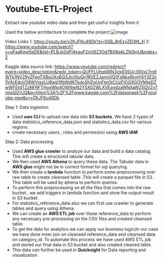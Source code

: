 # Youtube-ETL-Project
Extract raw youtube video data and then get useful insights from it

Used the below architecture to complete the project
![image](https://github.com/ankitgupta14011998/Youtube-ETL-Project-/assets/32798626/a7b77613-9312-47c0-8d4e-9c9febef4c11)

Video Links
1: https://youtu.be/yZKJFKu49Dk?si=0SB_4hEzyZD3f4_H
2: https://www.youtube.com/watch?v=qFaaKme5eDE&list=PLBJe2dFI4sguF2nU6Z3Od7BX8eALZN3mU&index=2

Kaggle data source link:
https://www.youtube.com/redirect?event=video_description&redir_token=QUFFLUhqbWN3ckR3SUc3X0xLTm9WTk1NV29yZFpnTXBsUXxBQ3Jtc0tuQy1RVEZJamxVQ1FsNkxRcmY4Y2E2c1V4cEduV09WVjgzLU8wb1lfbWdNTkdoSHZqUnFteGtCUzFlOG9GOVMteDZwWFEtdTZzNFRFTHoxWlp4OWNwN2Y5X0ZWLXVEandzaWNXaWZ5QVZvTmlqQlZrUQ&q=https%3A%2F%2Fwww.kaggle.com%2Fdatasnaek%2Fyoutube-new&v=yZKJFKu49Dk

Step 1: Data ingestion

* Used **aws CLI** to upload raw data into **S3 buckets**. We have 2 types of data statistics_reference_data.json and statistics_data.csv for various regions.
* create necessary users , roles and permission using **AWS IAM**

Step 2: Data processing 

* Used **AWS glue crawler** to analyze our data and build a data catalog. This will create a structured tabular data.
* We then used **AWS Athena** to query these data. The Tabular data in **AWS glue** might not be in correct format for sql querying.
* We then create a **lambda** function to perform some preprocessing over raw table to create cleansed table .This will create a parquet file in S3. This table will be used by athena to perform queries.
* To perform this preprocessing on all the files that comes into the raw bucket , we add triggers in lambda function and store the output result in S3 bucket.
* For statistics_reference_data also we can first use crawler to generate tables and query using Athena.
* We can create an **AWS ETL job** over these reference_data to perform any necessary pre-processing on the CSV files and created cleansed table.
* To get the data for analytics we can apply our business logic(In our case we have done inner join on cleansed reference_data and cleansed data on category_id. To automate this process we have used AWS ETL job and stored our final data in S3 bucket and also created cleaned table.
* This data can further be used in **Quicksight** for Data reporting and visualization.


